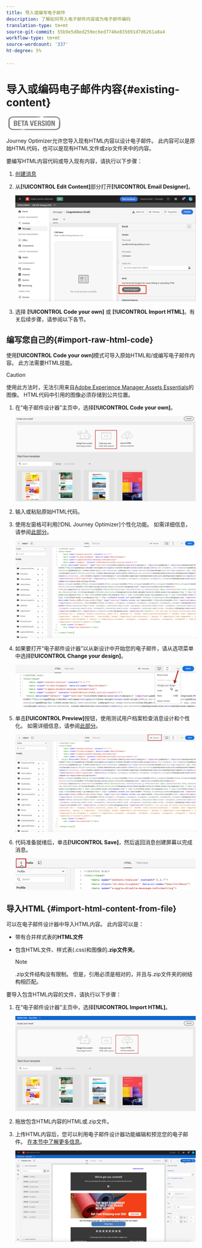 ```yaml
---
title: 导入或编写电子邮件
description: 了解如何导入电子邮件内容或为电子邮件编码
translation-type: tm+mt
source-git-commit: 55b9e5d8ed259ec6ed7746e835691d7d6261a8a4
workflow-type: tm+mt
source-wordcount: '337'
ht-degree: 5%

---
```


# 导入或编码电子邮件内容{#existing-content}

![](assets/do-not-localize/badge.png)

Journey Optimizer允许您导入现有HTML内容以设计电子邮件。 此内容可以是原始HTML代码，也可以是现有HTML文件或zip文件夹中的内容。

要编写HTML内容代码或导入现有内容，请执行以下步骤：

1. [创建消息](create-message.md)

1. 从&#x200B;**[!UICONTROL Edit Content]**&#x200B;部分打开&#x200B;**[!UICONTROL Email Designer]**。

   ![](assets/import-html_1.png)

1. 选择 **[!UICONTROL Code your own]** 或 **[!UICONTROL Import HTML]**。有关后续步骤，请参阅以下各节。

## 编写您自己的{#import-raw-html-code}

使用&#x200B;**[!UICONTROL Code your own]**&#x200B;模式可导入原始HTML和/或编写电子邮件内容。 此方法需要HTML技能。

>[!CAUTION]
>
> 使用此方法时，无法引用来自[Adobe Experience Manager Assets Essentials](assets-essentials.md)的图像。 HTML代码中引用的图像必须存储到公共位置。

1. 在“电子邮件设计器”主页中，选择&#x200B;**[!UICONTROL Code your own]**。

   ![](assets/code-your-own.png)

1. 输入或粘贴原始HTML代码。

1. 使用左窗格可利用[!DNL Journey Optimizer]个性化功能。 如需详细信息，请参阅[此部分](personalization/personalize.md)。

   ![](assets/code-editor.png)

1. 如果要打开“电子邮件设计器”以从新设计中开始您的电子邮件，请从选项菜单中选择&#x200B;**[!UICONTROL Change your design]**。

   ![](assets/code-editor-change-design.png)

1. 单击&#x200B;**[!UICONTROL Preview]**&#x200B;按钮，使用测试用户档案检查消息设计和个性化。 如需详细信息，请参阅[此部分](preview.md)。

   ![](assets/code-editor-preview.png)

1. 代码准备就绪后，单击&#x200B;**[!UICONTROL Save]**，然后返回消息创建屏幕以完成消息。

   ![](assets/code-editor-save.png)


## 导入HTML {#import-html-content-from-file}

可以在电子邮件设计器中导入HTML内容。 此内容可以是：

* 带有合并样式表的&#x200B;**HTML文件**
* 包含HTML文件、样式表(.css)和图像的&#x200B;**.zip文件夹**。

   >[!NOTE]
   >
   >.zip文件结构没有限制。 但是，引用必须是相对的，并且与.zip文件夹的树结构相匹配。

要导入包含HTML内容的文件，请执行以下步骤：

1. 在“电子邮件设计器”主页中，选择&#x200B;**[!UICONTROL Import HTML]**。

   ![](assets/import-html_2.png)

1. 拖放包含HTML内容的HTML或.zip文件。

1. 上传HTML内容后，您可以利用电子邮件设计器功能编辑和预览您的电子邮件。 [在本节中了解更多信息](create-email-content.md)。

   ![](assets/html-imported.png)
